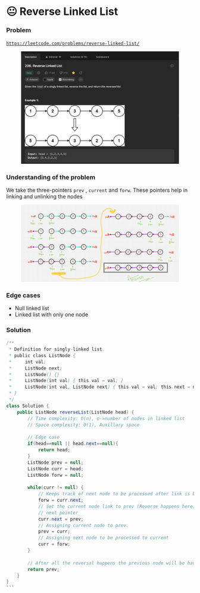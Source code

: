# 😐 Reverse Linked List

### Problem

[`https://leetcode.com/problems/reverse-linked-list/`](https://leetcode.com/problems/reverse-linked-list/)

<figure><img src="../../.gitbook/assets/Screenshot 2023-04-13 at 8.20.54 PM.png" alt=""><figcaption></figcaption></figure>

### Understanding of the problem

We take the three-pointers `prev` , `current` and `forw`. These pointers help in linking and unlinking the nodes

<figure><img src="../../.gitbook/assets/image (30) (1).png" alt=""><figcaption></figcaption></figure>

### Edge cases

* Null linked list
* Linked list with only one node

### Solution

````java
/**
 * Definition for singly-linked list.
 * public class ListNode {
 *     int val;
 *     ListNode next;
 *     ListNode() {}
 *     ListNode(int val) { this.val = val; }
 *     ListNode(int val, ListNode next) { this.val = val; this.next = next; }
 * }
 */
class Solution {
    public ListNode reverseList(ListNode head) {
        // Time complexity: O(n), n->number of nodes in linked list
        // Space complexity: O(1), Auxillary space
        
        // Edge case
        if(head==null || head.next==null){
            return head;
        }
        ListNode prev = null;
        ListNode curr = head;
        ListNode forw = null;

        while(curr != null) {
            // Keeps track of next node to be processed after link is broken
            forw = curr.next; 
            // Set the current node link to prev (Reverse happens here). This breaks the link to
            // next pointer
            curr.next = prev; 
            // Assigning current node to prev.
            prev = curr;
            // Assigning next node to be processed to current
            curr = forw;
        }

        // After all the reversal happens the previous node will be having reverse links
        return prev;
    }
}
```
````
